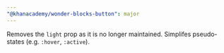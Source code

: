 ```yaml
---
"@khanacademy/wonder-blocks-button": major
---
```


Removes the `light` prop as it is no longer maintained. Simplifes pseudo-states (e.g. `:hover`, `:active`).
